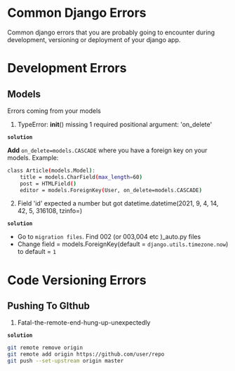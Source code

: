 Common Django Errors
=====================
Common django errors that you are probably going to encounter during development, versioning or deployment of your django app.

# Development Errors

## Models
Errors coming from your models
1. TypeError: __init__() missing 1 required positional argument: 'on_delete'

**`solution`**

**Add** `on_delete=models.CASCADE` where you have a foreign key on your models.
Example:
```bash
class Article(models.Model):
    title = models.CharField(max_length=60)
    post = HTMLField()
    editor = models.ForeignKey(User, on_delete=models.CASCADE)
```
2. Field 'id' expected a number but got datetime.datetime(2021, 9, 4, 14, 42, 5, 316108, tzinfo=<UTC>)

**`solution`**

- Go to `migration files`. Find 002 (or 003,004 etc )_auto.py files
- Change field = models.ForeignKey(default = `django.utils.timezone.now`) to default = `1`

# Code Versioning Errors

## Pushing To GIthub
1. Fatal-the-remote-end-hung-up-unexpectedly

**`solution`**

```bash
git remote remove origin
git remote add origin https://github.com/user/repo
git push --set-upstream origin master
```






    